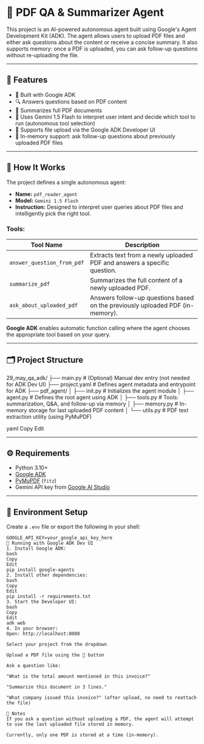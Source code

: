 # 📄 PDF QA & Summarizer Agent

This project is an AI-powered autonomous agent built using Google's Agent Development Kit (ADK). The agent allows users to upload PDF files and either ask questions about the content or receive a concise summary. It also supports memory: once a PDF is uploaded, you can ask follow-up questions without re-uploading the file.

---

## 🚀 Features

- 🤖 Built with Google ADK  
- 🔍 Answers questions based on PDF content  
- 📝 Summarizes full PDF documents  
- 🧠 Uses Gemini 1.5 Flash to interpret user intent and decide which tool to run (autonomous tool selection)  
- 📎 Supports file upload via the Google ADK Developer UI  
- 💾 In-memory support: ask follow-up questions about previously uploaded PDF files  

---

## 🧠 How It Works

The project defines a single autonomous agent:

- **Name:** `pdf_reader_agent`  
- **Model:** `Gemini 1.5 Flash`  
- **Instruction:** Designed to interpret user queries about PDF files and intelligently pick the right tool.  

### Tools:

| Tool Name                  | Description                                                                  |
|---------------------------|------------------------------------------------------------------------------|
| `answer_question_from_pdf`| Extracts text from a newly uploaded PDF and answers a specific question.      |
| `summarize_pdf`           | Summarizes the full content of a newly uploaded PDF.                          |
| `ask_about_uploaded_pdf`  | Answers follow-up questions based on the previously uploaded PDF (in-memory). |

**Google ADK** enables automatic function calling where the agent chooses the appropriate tool based on your query.

---

## 🗂️ Project Structure

29_may_qa_adk/
├── main.py # (Optional) Manual dev entry (not needed for ADK Dev UI)
├── project.yaml # Defines agent metadata and entrypoint for ADK
├── pdf_agent/
│ ├── init.py # Initializes the agent module
│ ├── agent.py # Defines the root agent using ADK
│ ├── tools.py # Tools: summarization, Q&A, and follow-up via memory
│ ├── memory.py # In-memory storage for last uploaded PDF content
│ └── utils.py # PDF text extraction utility (using PyMuPDF)

yaml
Copy
Edit

---

## ⚙️ Requirements

- Python 3.10+  
- [Google ADK](https://github.com/google/agent-development-kit)  
- [PyMuPDF](https://pymupdf.readthedocs.io/en/latest/) (`fitz`)  
- Gemini API key from [Google AI Studio](https://makersuite.google.com/app/apikey)  

---

## 🔑 Environment Setup

Create a `.env` file or export the following in your shell:

```env
GOOGLE_API_KEY=your_google_api_key_here
🧪 Running with Google ADK Dev UI
1. Install Google ADK:
bash
Copy
Edit
pip install google-agents
2. Install other dependencies:
bash
Copy
Edit
pip install -r requirements.txt
3. Start the Developer UI:
bash
Copy
Edit
adk web
4. In your browser:
Open: http://localhost:8080

Select your project from the dropdown

Upload a PDF file using the 📎 button

Ask a question like:

"What is the total amount mentioned in this invoice?"

"Summarize this document in 3 lines."

"What company issued this invoice?" (after upload, no need to reattach the file)

📌 Notes
If you ask a question without uploading a PDF, the agent will attempt to use the last uploaded file stored in memory.

Currently, only one PDF is stored at a time (in-memory).
